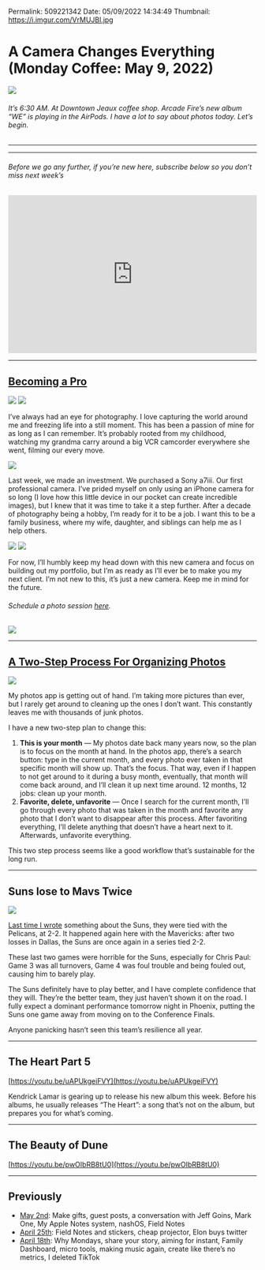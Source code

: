 
Permalink: 509221342
Date: 05/09/2022 14:34:49
Thumbnail: https://i.imgur.com/VrMUJBl.jpg

# A Camera Changes Everything (Monday Coffee: May 9, 2022)

![](https://i.imgur.com/VrMUJBl.jpg)

###### It’s 6:30 AM. At Downtown Jeaux coffee shop. Arcade Fire’s new album “WE” is playing in the AirPods. I have a lot to say about photos today. Let’s begin.

---- 

<div id="js-toc"></div><div class="js-toc"></div>

---- 

###### Before we go any further, if you’re new here, subscribe below so you don’t miss next week’s

 <center><iframe src="https://nashp.substack.com/embed" width="100%" height="320" style="border:0px solid #EEE; background:white;" frameborder="0" scrolling="no"></iframe></center>

---- 

## [Becoming a Pro](pro)

![](https://i.imgur.com/Ku2Ua2B.jpg)
![](https://i.imgur.com/D8Xuujb.jpg)

I’ve always had an eye for photography. I love capturing the world around me and freezing life into a still moment. This has been a passion of mine for as long as I can remember. It’s probably rooted from my childhood, watching my grandma carry around a big VCR camcorder everywhere she went, filming our every move.

![](https://i.imgur.com/d82at2d.jpg)

Last week, we made an investment. We purchased a Sony a7iii. Our first professional camera. I’ve prided myself on only using an iPhone camera for so long (I love how this little device in our pocket can create incredible images), but I knew that it was time to take it a step further. After a decade of photography being a hobby, I’m ready for it to be a job. I want this to be a family business, where my wife, daughter, and siblings can help me as I help others.

![](https://i.imgur.com/a1T09Gd.jpg)
![](https://i.imgur.com/AoM30rs.jpg)

For now, I’ll humbly keep my head down with this new camera and focus on building out my portfolio, but I’m as ready as I’ll ever be to make you my next client. I’m not new to this, it’s just a new camera. Keep me in mind for the future.

###### Schedule a photo session [here](https://hub.flexibits.com/openings/zh3d8sa3j4-MkRd/nash/).

![](https://i.imgur.com/X9vxu2p.jpg)

---- 

## [A Two-Step Process For Organizing Photos](op)

![](https://i.imgur.com/UOt8Acg.jpg)

My photos app is getting out of hand. I’m taking more pictures than ever, but I rarely get around to cleaning up the ones I don’t want. This constantly leaves me with thousands of junk photos. 

I have a new two-step plan to change this:

1. **This is your month** — My photos date back many years now, so the plan is to focus on the month at hand. In the photos app, there’s a search button: type in the current month, and every photo ever taken in that specific month will show up. That’s the focus. That way, even if I happen to not get around to it during a busy month, eventually, that month will come back around, and I’ll clean it up next time around. 12 months, 12 jobs: clean up your month.
2. **Favorite, delete, unfavorite** — Once I search for the current month, I’ll go through every photo that was taken in the month and favorite any photo that I don’t want to disappear after this process. After favoriting everything, I’ll delete anything that doesn’t have a heart next to it. Afterwards, unfavorite everything.

This two step process seems like a good workflow that’s sustainable for the long run.

---- 

## Suns lose to Mavs Twice

![](https://www.si.com/.image/t_share/MTg5MzQ4Njc2NjA5NTgyOTk3/usatsi_18230274_168395540_lowres.jpg)

[Last time I wrote](https://nashp.com/sp425) something about the Suns, they were tied with the Pelicans, at 2-2. It happened again here with the Mavericks: after two losses in Dallas, the Suns are once again in a series tied 2-2.

These last two games were horrible for the Suns, especially for Chris Paul: Game 3 was all turnovers, Game 4 was foul trouble and being fouled out, causing him to barely play.

The Suns definitely have to play better, and I have complete confidence that they will. They’re the better team, they just haven’t shown it on the road. I fully expect a dominant performance tomorrow night in Phoenix, putting the Suns one game away from moving on to the Conference Finals.

Anyone panicking hasn’t seen this team’s resilience all year.

---- 

## The Heart Part 5

[https://youtu.be/uAPUkgeiFVY](https://youtu.be/uAPUkgeiFVY)

Kendrick Lamar is gearing up to release his new album this week. Before his albums, he usually releases “The Heart”: a song that’s not on the album, but prepares you for what’s coming. 

---- 

## The Beauty of Dune

[https://youtu.be/pwOIbRB8tU0](https://youtu.be/pwOIbRB8tU0)

---- 

## Previously

- [May 2nd](https://nashp.com/502221547): Make gifts, guest posts, a conversation with Jeff Goins, Mark One, My Apple Notes system, nashOS, Field Notes
- [April 25th](https://nashp.com/mc42522): Field Notes and stickers, cheap projector, Elon buys twitter
- [April 18th](https://nashp.com/mc41822): Why Mondays, share your story, aiming for instant, Family Dashboard, micro tools, making music again, create like there’s no metrics, I deleted TikTok

